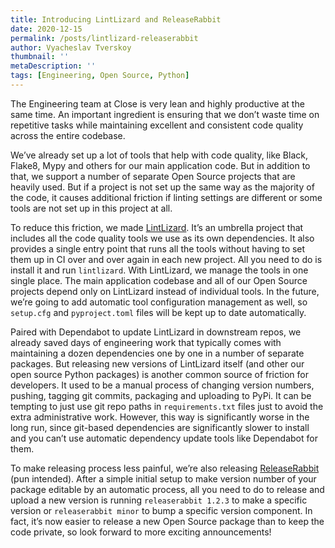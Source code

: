 ```yaml
---
title: Introducing LintLizard and ReleaseRabbit
date: 2020-12-15
permalink: /posts/lintlizard-releaserabbit
author: Vyacheslav Tverskoy
thumbnail: ''
metaDescription: ''
tags: [Engineering, Open Source, Python]
---
```


The Engineering team at Close is very lean and highly productive at the same time. An important ingredient is ensuring that we don’t waste time on repetitive tasks while maintaining excellent and consistent code quality across the entire codebase.

We’ve already set up a lot of tools that help with code quality, like Black, Flake8, Mypy and others for our main application code. But in addition to that, we support a number of separate Open Source projects that are heavily used. But if a project is not set up the same way as the majority of the code, it causes additional friction if linting settings are different or some tools are not set up in this project at all.

To reduce this friction, we made [LintLizard](https://github.com/closeio/lintlizard/). It’s an umbrella project that includes all the code quality tools we use as its own dependencies. It also provides a single entry point that runs all the tools without having to set them up in CI over and over again in each new project. All you need to do is install it and run `lintlizard`. With LintLizard, we manage the tools in one single place. The main application codebase and all of our Open Source projects depend only on LintLizard instead of individual tools. In the future, we’re going to add automatic tool configuration management as well, so `setup.cfg` and `pyproject.toml` files will be kept up to date automatically.

Paired with Dependabot to update LintLizard in downstream repos, we already saved days of engineering work that typically comes with maintaining a dozen dependencies one by one in a number of separate packages. But releasing new versions of LintLizard itself (and other our open source Python packages) is another common source of friction for developers. It used to be a manual process of changing version numbers, pushing, tagging git commits, packaging and uploading to PyPi. It can be tempting to just use git repo paths in `requirements.txt` files just to avoid the extra administrative work. However, this way is significantly worse in the long run, since git-based dependencies are significantly slower to install and you can’t use automatic dependency update tools like Dependabot for them.

To make releasing process less painful, we’re also releasing [ReleaseRabbit](https://github.com/closeio/releaserabbit/) (pun intended). After a simple initial setup to make version number of your package editable by an automatic process, all you need to do to release and upload a new version is running `releaserabbit 1.2.3` to make a specific version or `releaserabbit minor` to bump a specific version component. In fact, it’s now easier to release a new Open Source package than to keep the code private, so look forward to more exciting announcements!
